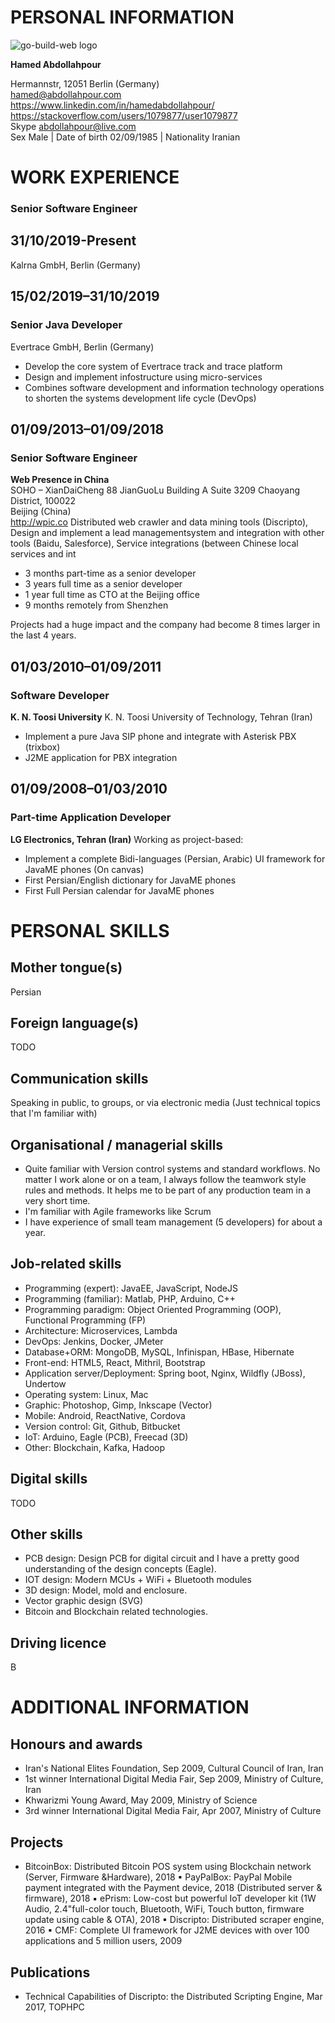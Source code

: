 PERSONAL INFORMATION
====================
![go-build-web logo](/img/me.png)

**Hamed Abdollahpour**

Hermannstr, 12051 Berlin (Germany)  
hamed@abdollahpour.com  
https://www.linkedin.com/in/hamedabdollahpour/  
https://stackoverflow.com/users/1079877/user1079877  
Skype abdollahpour@live.com  
Sex Male | Date of birth 02/09/1985 | Nationality Iranian  

WORK EXPERIENCE
===============
### Senior Software Engineer
31/10/2019-Present
------------------

Kalrna GmbH, Berlin (Germany)

15/02/2019–31/10/2019
------------------
### Senior Java Developer
Evertrace GmbH, Berlin (Germany)

* Develop the core system of Evertrace track and trace platform
* Design and implement infostructure using micro-services
* Combines software development and information technology operations to shorten the systems development life cycle (DevOps)

01/09/2013–01/09/2018
---------------------
### Senior Software Engineer
**Web Presence in China**  
SOHO – XianDaiCheng 88 JianGuoLu Building A Suite 3209 Chaoyang District, 100022  
Beijing (China)  
http://wpic.co
Distributed web crawler and data mining tools (Discripto), Design and implement a lead managementsystem and integration with other tools (Baidu, Salesforce), Service integrations (between Chinese local services and int

* 3 months part-time as a senior developer
* 3 years full time as a senior developer
* 1 year full time as CTO at the Beijing office
* 9 months remotely from Shenzhen

Projects had a huge impact and the company had become 8 times larger in the last 4 years.

01/03/2010–01/09/2011
-------------------
### Software Developer
**K. N. Toosi University**
K. N. Toosi University of Technology, Tehran (Iran)

* Implement a pure Java SIP phone and integrate with Asterisk PBX (trixbox)
* J2ME application for PBX integration

01/09/2008–01/03/2010
-------------------
### Part-time Application Developer
**LG Electronics, Tehran (Iran)**
Working as project-based:

* Implement a complete Bidi-languages (Persian, Arabic) UI framework for JavaME phones (On
canvas)
* First Persian/English dictionary for JavaME phones
* First Full Persian calendar for JavaME phones

PERSONAL SKILLS
===============

Mother tongue(s)
---------------
Persian

Foreign language(s)
-------------------
TODO

Communication skills
--------------------
Speaking in public, to groups, or via electronic media (Just technical topics that I'm familiar with)

Organisational / managerial skills
----------------------------------

* Quite familiar with Version control systems and standard workflows. No matter I work alone or on a team, I always follow the teamwork style rules and methods. It helps me to be part of any production team in a very short time.
* I'm familiar with Agile frameworks like Scrum
* I have experience of small team management (5 developers) for about a year.

Job-related skills
------------------

* Programming (expert): JavaEE, JavaScript, NodeJS
* Programming (familiar): Matlab, PHP, Arduino, C++
* Programming paradigm: Object Oriented Programming (OOP), Functional Programming (FP)
* Architecture: Microservices, Lambda
* DevOps: Jenkins, Docker, JMeter
* Database+ORM: MongoDB, MySQL, Infinispan, HBase, Hibernate
* Front-end: HTML5, React, Mithril, Bootstrap
* Application server/Deployment: Spring boot, Nginx, Wildfly (JBoss), Undertow
* Operating system: Linux, Mac
* Graphic: Photoshop, Gimp, Inkscape (Vector)
* Mobile: Android, ReactNative, Cordova
* Version control: Git, Github, Bitbucket
* IoT: Arduino, Eagle (PCB), Freecad (3D)
* Other: Blockchain, Kafka, Hadoop

Digital skills
--------------

TODO

Other skills
------------

* PCB design: Design PCB for digital circuit and I have a pretty good understanding of the design
concepts (Eagle).
* IOT design: Modern MCUs + WiFi + Bluetooth modules
* 3D design: Model, mold and enclosure.
* Vector graphic design (SVG)
* Bitcoin and Blockchain related technologies.

Driving licence
--------------

B

ADDITIONAL INFORMATION
======================

Honours and awards
------------------

* Iran's National Elites Foundation, Sep 2009, Cultural Council of Iran, Iran
* 1st winner International Digital Media Fair, Sep 2009, Ministry of Culture, Iran
* Khwarizmi Young Award, May 2009, Ministry of Science
* 3rd winner International Digital Media Fair, Apr 2007, Ministry of Culture

Projects
--------

* BitcoinBox: Distributed Bitcoin POS system using Blockchain network (Server, Firmware &Hardware), 2018
▪ PayPalBox: PayPal Mobile payment integrated with the Payment device, 2018 (Distributed server & firmware), 2018
▪ ePrism: Low-cost but powerful IoT developer kit (1W Audio, 2.4"full-color touch, Bluetooth, WiFi, Touch button, firmware update using cable & OTA), 2018
▪ Discripto: Distributed scraper engine, 2016
▪ CMF: Complete UI framework for J2ME devices with over 100 applications and 5 million users, 2009

Publications
------------

* Technical Capabilities of Discripto: the Distributed Scripting Engine, Mar 2017, TOPHPC